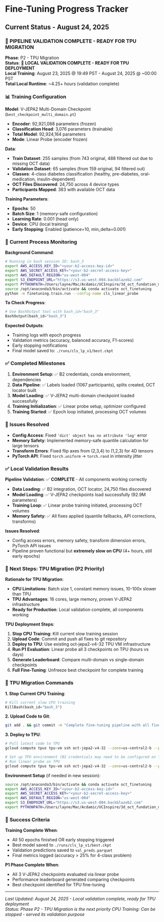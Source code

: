 # Fine-Tuning Progress Tracker

## Current Status - August 24, 2025

### 🚀 **PIPELINE VALIDATION COMPLETE - READY FOR TPU MIGRATION**

**Phase**: P2 - TPU Migration  
**Status**: 🚀 **LOCAL VALIDATION COMPLETE - READY FOR TPU DEPLOYMENT**  
**Local Training**: August 23, 2025 @ 19:49 PST - August 24, 2025 @ ~00:00 PST  
**Total Local Runtime**: ~4.25+ hours (validation complete)  

### 📊 **Training Configuration**

**Model**: V-JEPA2 Multi-Domain Checkpoint (`best_checkpoint_multi_domain.pt`)
- **Encoder**: 92,921,088 parameters (frozen)
- **Classification Head**: 3,076 parameters (trainable)
- **Total Model**: 92,924,164 parameters
- **Mode**: Linear Probe (encoder frozen)

**Data**:
- **Train Dataset**: 255 samples (from 743 original, 488 filtered out due to missing OCT data)
- **Validation Dataset**: 65 samples (from 159 original, 94 filtered out)
- **Classes**: 4-class diabetes classification (healthy, pre-diabetes, oral-medication, insulin-dependent)
- **OCT Files Discovered**: 24,750 across 4 device types
- **Participants Mapped**: 383 with available OCT data

**Training Parameters**:
- **Epochs**: 50 
- **Batch Size**: 1 (memory-safe configuration)
- **Learning Rate**: 0.001 (head only)
- **Device**: CPU (local training)
- **Early Stopping**: Enabled (patience=10, min_delta=0.001)

### 🔄 **Current Process Monitoring**

**Background Command**:
```bash
# Running in bash session ID: bash_3
export AWS_ACCESS_KEY_ID="<your-b2-access-key-id>"
export AWS_SECRET_ACCESS_KEY="<your-b2-secret-access-key>" 
export AWS_DEFAULT_REGION="us-west-004"
export S3_ENDPOINT_URL="https://s3.us-west-004.backblazeb2.com"
export PYTHONPATH=/Users/layne/Mac/Acdamic/UCInspire/3d_oct_fundation_model:$PYTHONPATH
source /opt/anaconda3/bin/activate && conda activate oct_finetuning
python -m finetuning.train.run --config-name cls_linear_probe
```

**To Check Progress**:
```python
# Use BashOutput tool with bash_id="bash_3"
BashOutput(bash_id="bash_3")
```

**Expected Outputs**:
- Training logs with epoch progress 
- Validation metrics (accuracy, balanced accuracy, F1-scores)
- Early stopping notifications
- Final model saved to: `./runs/cls_lp_v1/best.ckpt`

### ✅ **Completed Milestones**

1. **Environment Setup**: ✅ B2 credentials, conda environment, dependencies
2. **Data Pipeline**: ✅ Labels loaded (1067 participants), splits created, OCT locator built
3. **Model Loading**: ✅ V-JEPA2 multi-domain checkpoint loaded successfully
4. **Training Initialization**: ✅ Linear probe setup, optimizer configured
5. **Training Started**: ✅ Epoch loop initiated, processing OCT volumes

### 🐛 **Issues Resolved**

- **Config Access**: Fixed `'dict' object has no attribute 'log'` error
- **Memory Safety**: Implemented memory-safe quantile calculation for large tensors
- **Transform Errors**: Fixed flip axes from (2,3,4) to (1,2,3) for 4D tensors
- **PyTorch API**: Fixed `torch.uniform` → `torch.rand` in intensity jitter

### ✅ **Local Validation Results**

**Pipeline Validation**: ✅ **COMPLETE** - All components working correctly
- **Data Loading**: ✅ B2 integration, OCT locator, 24,750 files discovered
- **Model Loading**: ✅ V-JEPA2 checkpoints load successfully (92.9M parameters)
- **Training Loop**: ✅ Linear probe training initiated, processing OCT volumes
- **Memory Safety**: ✅ All fixes applied (quantile fallbacks, API corrections, transforms)

**Issues Resolved**:
- Config access errors, memory safety, transform dimension errors, PyTorch API issues
- Pipeline proven functional but **extremely slow on CPU** (4+ hours, still early epochs)

### 🚀 **Next Steps: TPU Migration (P2 Priority)**

**Rationale for TPU Migration**:
- **CPU Limitations**: Batch size 1, constant memory issues, 10-100x slower than TPU
- **TPU Advantages**: 16 cores, large memory, proven V-JEPA2 infrastructure
- **Ready for Production**: Local validation complete, all components working

**TPU Deployment Steps**:
1. **Stop CPU Training**: Kill current slow training session  
2. **Upload Code**: Commit and push all fixes to git repository
3. **Deploy to TPU**: Use existing oct-jepa2-v4-32 TPU VM infrastructure  
4. **Run P1 Evaluation**: Linear probe all 3 checkpoints on TPU (hours vs days)
5. **Generate Leaderboard**: Compare multi-domain vs single-domain checkpoints
6. **Full Fine-Tuning**: Unfreeze best checkpoint for complete training

### 🔧 **TPU Migration Commands**

**1. Stop Current CPU Training**:
```python
# Kill current slow CPU training
KillBash(bash_id="bash_3")
```

**2. Upload Code to Git**:
```bash
git add . && git commit -m "Complete fine-tuning pipeline with all fixes - ready for TPU" && git push
```

**3. Deploy to TPU**:
```bash
# Pull latest code to TPU
gcloud compute tpus tpu-vm ssh oct-jepa2-v4-32 --zone=us-central2-b --project=d-oct-foundational-model --worker=all --command="cd ~/3d-oct-foundation-model && git pull"

# Set up TPU environment (B2 credentials may need to be configured on TPU)
# Run linear probe on TPU  
gcloud compute tpus tpu-vm ssh oct-jepa2-v4-32 --zone=us-central2-b --project=d-oct-foundational-model --worker=all --command="export PATH=/home/layne/miniconda/envs/torch-xla/bin:\$PATH && cd ~/3d-oct-foundation-model && python -m finetuning.train.run --config-name cls_linear_probe"
```

**Environment Setup** (if needed in new session):
```bash
source /opt/anaconda3/bin/activate && conda activate oct_finetuning
export AWS_ACCESS_KEY_ID="<your-b2-access-key-id>"
export AWS_SECRET_ACCESS_KEY="<your-b2-secret-access-key>"
export AWS_DEFAULT_REGION="us-west-004" 
export S3_ENDPOINT_URL="https://s3.us-west-004.backblazeb2.com"
export PYTHONPATH=/Users/layne/Mac/Acdamic/UCInspire/3d_oct_fundation_model:$PYTHONPATH
```

### 🎯 **Success Criteria**

**Training Complete When**:
- All 50 epochs finished OR early stopping triggered
- Best model saved to `./runs/cls_lp_v1/best.ckpt`
- Validation predictions saved to `val_preds.parquet`
- Final metrics logged (accuracy > 25% for 4-class problem)

**P1 Phase Complete When**:
- All 3 V-JEPA2 checkpoints evaluated via linear probe
- Performance leaderboard generated comparing checkpoints
- Best checkpoint identified for TPU fine-tuning

---

*Last Updated: August 24, 2025 - Local validation complete, ready for TPU deployment*  
*Status: Phase P2 - TPU Migration is the next priority*
*CPU Training: Can be stopped - served its validation purpose*